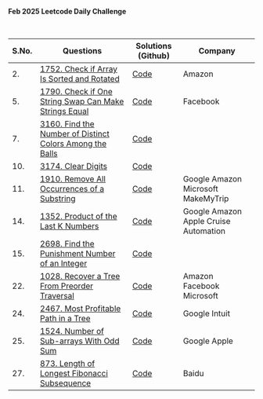 **Feb 2025 Leetcode Daily Challenge**

<br>

| **S.No.** | **Questions** | **Solutions (Github)** | **Company** |
| --- | --- | --- | --- |
| 2. | [1752. Check if Array Is Sorted and Rotated](https://leetcode.com/problems/check-if-array-is-sorted-and-rotated/?envType=daily-question&envId=2025-02-02) | [Code](02_CheckIfArrayIsSortedAndRotated.java) | Amazon |
| 5. | [1790. Check if One String Swap Can Make Strings Equal](https://leetcode.com/problems/check-if-one-string-swap-can-make-strings-equal/description/?envType=daily-question&envId=2025-02-05) | [Code](05_CheckIfOneStringSwapCanMakeStringsEqual.java) | Facebook |
| 7. | [3160. Find the Number of Distinct Colors Among the Balls](https://leetcode.com/problems/find-the-number-of-distinct-colors-among-the-balls/description/?envType=daily-question&envId=2025-02-07) | [Code](07_FindTheNumberOfDistinctColorsAmongTheBalls.java) | |
| 10. | [3174. Clear Digits](https://leetcode.com/problems/clear-digits/description/?envType=daily-question&envId=2025-02-10) | [Code](10_ClearDigits.java) | |
| 11. | [1910. Remove All Occurrences of a Substring](https://leetcode.com/problems/remove-all-occurrences-of-a-substring/description/?envType=daily-question&envId=2025-02-11) | [Code](11_RemoveAllOccurrences_of_a_Substring.java) | Google Amazon Microsoft MakeMyTrip |
| 14. | [1352. Product of the Last K Numbers](https://leetcode.com/problems/product-of-the-last-k-numbers/description/?envType=daily-question&envId=2025-02-14) | [Code](14_ProductOfTheLast_K_Numbers.java) | Google Amazon Apple Cruise Automation |
| 15. | [2698. Find the Punishment Number of an Integer](https://leetcode.com/problems/find-the-punishment-number-of-an-integer/description/?envType=daily-question&envId=2025-02-15) | [Code](15_FindThePunishmentNumberOfAnInteger.java) | |
| 22. | [1028. Recover a Tree From Preorder Traversal](https://leetcode.com/problems/recover-a-tree-from-preorder-traversal/description/?envType=daily-question&envId=2025-02-22) | [Code](22_Recover_a_TreeFromPreorderTraversal.java) | Amazon Facebook Microsoft |
| 24. | [2467. Most Profitable Path in a Tree](https://leetcode.com/problems/most-profitable-path-in-a-tree/description/?envType=daily-question&envId=2025-02-24) | [Code](24_MostProfitablePath_in_a_Tree.java) | Google Intuit |
| 25. | [1524. Number of Sub-arrays With Odd Sum](https://leetcode.com/problems/number-of-sub-arrays-with-odd-sum/description/?envType=daily-question&envId=2025-02-25) | [Code](25_Number_of_Sub-arraysWithOddSum.java) | Google Apple |
| 27. | [873. Length of Longest Fibonacci Subsequence](https://leetcode.com/problems/length-of-longest-fibonacci-subsequence/description/?envType=daily-question&envId=2025-02-27) | [Code](27_LengthOfLongestFibonacciSubsequence.java) | Baidu |